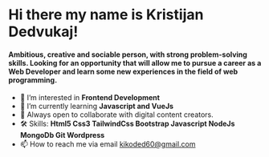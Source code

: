 # Hi there my name is Kristijan Dedvukaj!


#### Ambitious, creative and sociable person, with strong problem-solving skills. Looking for an opportunity that will allow me to pursue a career as a Web Developer and   learn some new experiences in the field of web programming. 
- 👀 I’m interested in **Frontend Development**
- 🌱 I’m currently learning **Javascript and VueJs**
- 🙌 Always open to collaborate with digital content creators.
- 🛠 Skills:
 **Html5 Css3 TailwindCss Bootstrap Javascript NodeJs MongoDb Git Wordpress**
- 📫 How to reach me via email kikoded60@gmail.com


<!---
kdedvukaj/kdedvukaj is a ✨ special ✨ repository because its `README.md` (this file) appears on your GitHub profile.
You can click the Preview link to take a look at your changes.
--->
